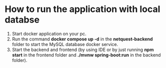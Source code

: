 # How to run the application with local databse

1. Start docker application on your pc.
2. Run the command **docker compose up -d** in the **netquest-backend** folder to start the MySQL database docker service.
3. Start the backend and frontend (by using IDE or by just running **npm start** in the frontend folder and **./mvnw spring-boot:run** in the backend folder).
